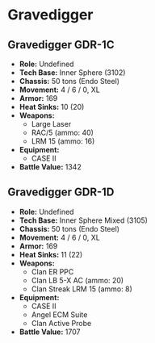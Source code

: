 # Gravedigger
## Gravedigger GDR-1C
- **Role:** Undefined
- **Tech Base:** Inner Sphere (3102)
- **Chassis:** 50 tons (Endo Steel)
- **Movement:** 4 / 6 / 0, XL
- **Armor:** 169
- **Heat Sinks:** 10 (20)
- **Weapons:**
  - Large Laser
  - RAC/5 (ammo: 40)
  - LRM 15 (ammo: 16)
- **Equipment:**
  - CASE II
- **Battle Value:** 1342

## Gravedigger GDR-1D
- **Role:** Undefined
- **Tech Base:** Inner Sphere Mixed (3105)
- **Chassis:** 50 tons (Endo Steel)
- **Movement:** 4 / 6 / 0, XL
- **Armor:** 169
- **Heat Sinks:** 11 (22)
- **Weapons:**
  - Clan ER PPC
  - Clan LB 5-X AC (ammo: 20)
  - Clan Streak LRM 15 (ammo: 8)
- **Equipment:**
  - CASE II
  - Angel ECM Suite
  - Clan Active Probe
- **Battle Value:** 1707

